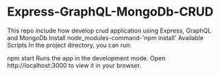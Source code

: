 # Express-GraphQL-MongoDb-CRUD
This repo include how develop crud application using Express, GraphQL and MongoDb
Install node_modules-command-'npm install'
Available Scripts
In the project directory, you can run:

npm start
Runs the app in the development mode.
Open http://localhost:3000 to view it in your browser.
